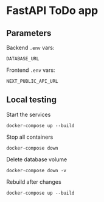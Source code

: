 # FastAPI ToDo app

## Parameters

Backend `.env` vars:
```
DATABASE_URL
```

Frontend `.env` vars:
```
NEXT_PUBLIC_API_URL
```

## Local testing

Start the services
```
docker-compose up --build
```

Stop all containers
```
docker-compose down
```

Delete database volume
```
docker-compose down -v
```

Rebuild after changes
```
docker-compose up --build
```

